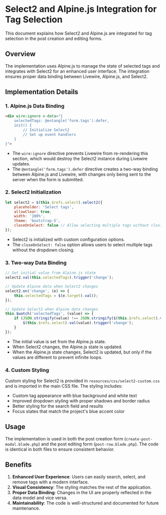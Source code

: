 # Select2 and Alpine.js Integration for Tag Selection

This document explains how Select2 and Alpine.js are integrated for tag selection in the post creation and editing forms.

## Overview

The implementation uses Alpine.js to manage the state of selected tags and integrates with Select2 for an enhanced user interface. The integration ensures proper data binding between Livewire, Alpine.js, and Select2.

## Implementation Details

### 1. Alpine.js Data Binding

```html
<div wire:ignore x-data="{
    selectedTags: @entangle('form.tags').defer,
    init() {
        // Initialize Select2
        // Set up event handlers
    }
}">
```

- The `wire:ignore` directive prevents Livewire from re-rendering this section, which would destroy the Select2 instance during Livewire updates.
- The `@entangle('form.tags').defer` directive creates a two-way binding between Alpine.js and Livewire, with changes only being sent to the server when the form is submitted.

### 2. Select2 Initialization

```javascript
let select2 = $(this.$refs.select).select2({
    placeholder: 'Select tags',
    allowClear: true,
    width: '100%',
    theme: 'bootstrap-5',
    closeOnSelect: false // Allow selecting multiple tags without closing dropdown
});
```

- Select2 is initialized with custom configuration options.
- The `closeOnSelect: false` option allows users to select multiple tags without the dropdown closing.

### 3. Two-way Data Binding

```javascript
// Set initial value from Alpine.js state
select2.val(this.selectedTags).trigger('change');

// Update Alpine data when Select2 changes
select2.on('change', (e) => {
    this.selectedTags = $(e.target).val();
});

// Update Select2 when Alpine data changes
this.$watch('selectedTags', (value) => {
    if (JSON.stringify(value) !== JSON.stringify($(this.$refs.select).val())) {
        $(this.$refs.select).val(value).trigger('change');
    }
});
```

- The initial value is set from the Alpine.js state.
- When Select2 changes, the Alpine.js state is updated.
- When the Alpine.js state changes, Select2 is updated, but only if the values are different to prevent infinite loops.

### 4. Custom Styling

Custom styling for Select2 is provided in `resources/css/select2-custom.css` and is imported in the main CSS file. The styling includes:

- Custom tag appearance with blue background and white text
- Improved dropdown styling with proper shadows and border radius
- Better styling for the search field and results
- Focus states that match the project's blue accent color

## Usage

The implementation is used in both the post creation form (`create-post-modal.blade.php`) and the post editing form (`post-row.blade.php`). The code is identical in both files to ensure consistent behavior.

## Benefits

1. **Enhanced User Experience**: Users can easily search, select, and remove tags with a modern interface.
2. **Visual Consistency**: The styling matches the rest of the application.
3. **Proper Data Binding**: Changes in the UI are properly reflected in the data model and vice versa.
4. **Maintainability**: The code is well-structured and documented for future maintenance.
